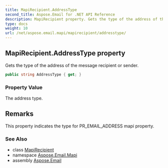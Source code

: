 ```yaml
---
title: MapiRecipient.AddressType
second_title: Aspose.Email for .NET API Reference
description: MapiRecipient property. Gets the type of the address of the message recipient or sender
type: docs
weight: 10
url: /net/aspose.email.mapi/mapirecipient/addresstype/
---
```

## MapiRecipient.AddressType property

Gets the type of the address of the message recipient or sender.

```csharp
public string AddressType { get; }
```

### Property Value

The address type.

## Remarks

This property indicates the type for PR_EMAIL_ADDRESS mapi property.

### See Also

* class [MapiRecipient](../)
* namespace [Aspose.Email.Mapi](../../mapirecipient/)
* assembly [Aspose.Email](../../../)


